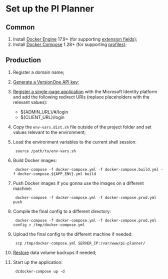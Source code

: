 # Set up the PI Planner

## Common
1. Install [Docker Engine][3] 17.9+ (for supporting [extension fields][1]);
1. Install [Docker Compose][4] 1.28+ (for supporting [profiles][2]);

## Production
1. Register a domain name;
1. [Generate a VersionOne API key][5];
1. [Register a single-page application][6] with the Microsoft Identity platform and add the following redirect URIs
 (replace placeholders with the relevant values):
    * ${ADMIN_URL}/#/login
    * ${CLIENT_URL}/login
1. Copy the `env-vars.dist.sh` file outside of the project folder and set values relevant to the environment;
1. Load the environment variables to the current shell session:

        source /path/to/env-vars.sh

1. Build Docker images:

        docker-compose -f docker-compose.yml -f docker-compose.build.yml -f docker-compose.${APP_ENV}.yml build

1. Push Docker images if you gonna use the images on a different machine:

        docker-compose -f docker-compose.yml -f docker-compose.prod.yml push

1. Compile the final config to a different directory:

        docker-compose -f docker-compose.yml -f docker-compose.prod.yml config > /tmp/docker-compose.yml

1. Upload the final config to the different machine if needed:

        scp /tmp/docker-compose.yml SERVER_IP:/var/www/pi-planner/
        
1. [Restore][7] data volume backups if needed;

1. Start up the application:

        dcdocker-compose up -d


[1]: https://docs.docker.com/compose/compose-file/compose-file-v3/#extension-fields
[2]: https://docs.docker.com/compose/profiles/
[3]: https://docs.docker.com/engine/install/
[4]: https://docs.docker.com/compose/install/
[5]: https://community.versionone.com/Digital.ai_Agility_Integrations/Developer_Library/Getting_Started/API_Authentication/Access_Token_Authentication
[6]: https://docs.microsoft.com/en-us/azure/active-directory/develop/quickstart-register-app
[7]: ./backuping-and-restoring-data-volumes.md
